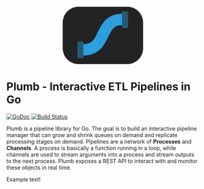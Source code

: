 <p align="center">
  <img height="150" src="./assets/logo.svg" alt="plumb"/>
</p>

# Plumb - Interactive ETL Pipelines in Go
[![GoDoc][godoc-img]][godoc-url] [![Build Status][travis-img]][travis-url]

Plumb is a pipeline library for Go. The goal is to build an interactive
pipeline manager that can grow and shrink queues on demand and replicate 
processing stages on demand. Pipelines are a network of **Processes** and
**Channels**. A process is basically a function running in a loop, while 
channels are used to stream arguments into a process and stream outputs 
to the next process. Plumb exposes a REST API to interact with and monitor
these objects in real time. 

Example text!

[godoc-url]: https://godoc.org/github.com/nsmith5/plumb
[godoc-img]: https://godoc.org/github.com/nsmith5/plumb?status.svg

[travis-img]: https://travis-ci.org/nsmith5/plumb.svg?branch=master
[travis-url]: https://travis-ci.org/nsmith5/plumb
